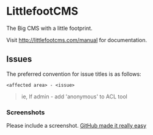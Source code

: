 # LittlefootCMS

The Big CMS with a little footprint.

Visit http://littlefootcms.com/manual for documentation.

## Issues

The preferred convention for issue titles is as follows:

`<affected area> - <issue>`

> ie, lf admin - add 'anonymous' to ACL tool

### Screenshots

Please include a screenshot. [GitHub made it really easy](https://help.github.com/articles/issue-attachments/)
